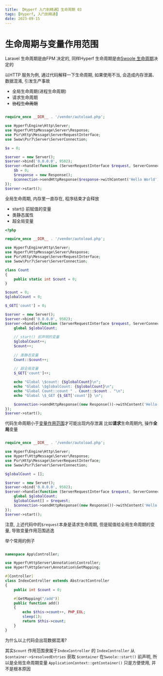 ```yaml
---
title: 【Hyperf 入门到精通】生命周期 03
tags: [Hyperf, 入门到精通]
date: 2023-09-15
---
```

# 生命周期与变量作用范围
Laravel 生命周期是由FPM 决定的, 同样Hyperf 生命周期是由[Swoole 生命周期](https://wiki.swoole.com/wiki/page/354.html)决定的

以HTTP 服务为例, 通过代码解释一下生命周期, 如果使用不当, 会造成内存泄漏、数据混淆, 引发生产事故

- 全局生命周期(进程生命周期)
- 请求生命周期
- ~~协程生命周期~~

```php

require_once __DIR__ . '/vendor/autoload.php';

use Hyperf\Engine\Http\Server;
use Hyperf\HttpMessage\Server\Response;
use Psr\Http\Message\ServerRequestInterface;
use Swow\Psr7\Server\ServerConnection;

$a = 0;

$server = new Server();
$server->bind('0.0.0.0', 9502);
$server->handle(function (ServerRequestInterface $request, ServerConnection $connection) {
    $b = 0;
    $response = new Response();
    $connection->sendHttpResponse($response->withContent('Hello World'))->close();
});
$server->start();

```

全局生命周期, 内存里一直存在, 程序结束才会释放

- start() 前赋值的变量
- 类静态属性
- 超全局变量

```php
<?php

require_once __DIR__ . '/vendor/autoload.php';

use Hyperf\Engine\Http\Server;
use Hyperf\HttpMessage\Server\Response;
use Psr\Http\Message\ServerRequestInterface;
use Swow\Psr7\Server\ServerConnection;

class Count
{
    public static int $count = 0;
}

$count = 0;
$globalCount = 0;

$_GET['count'] = 0;

$server = new Server();
$server->bind('0.0.0.0', 9502);
$server->handle(function (ServerRequestInterface $request, ServerConnection $connection) use (&$count) {
    global $globalCount;
  
    // start() 前声明的变量
    $globalCount++;
    $count++;
  
    // 类静态变量
    Count::$count++;
  
    // 超全局变量
    $_GET['count']++;

    echo "Global \$count: {$globalCount}\n";
    echo "Global \$globalCount: {$globalCount}\n";
    echo "Global Count::count " . Count::$count . "\n";
    echo "Global \$_GET {$_GET['count']} \n";

    $connection->sendHttpResponse((new Response())->withContent('Hello World'))->close();
});
$server->start();

```

代码生命周期小于[变量作用范围](https://www.php.net/manual/zh/language.variables.scope.php)才可能出现内存泄漏
比如**请求**生命周期内, 操作**全局**变量
```php

require_once __DIR__ . '/vendor/autoload.php';

use Hyperf\Engine\Http\Server;
use Hyperf\HttpMessage\Server\Response;
use Psr\Http\Message\ServerRequestInterface;
use Swow\Psr7\Server\ServerConnection;

$globalCount = [];

$server = new Server();
$server->bind('0.0.0.0', 9502);
$server->handle(function (ServerRequestInterface $request, ServerConnection $connection) {
    global $globalCount;
    $globalCount[] = $request;
    $connection->sendHttpResponse((new Response())->withContent('Hello World'))->close();
});
$server->start();

```
注意, 上述代码中的`$request`本身是请求生命周期, 但是赋值给全局生命周期的变量, 导致变量作用范围逃逸

举个常用的例子
```php

namespace App\Controller;

use Hyperf\HttpServer\Annotation\Controller;
use Hyperf\HttpServer\Annotation\GetMapping;

#[Controller]
class IndexController extends AbstractController
{
    public int $count = 0;

    #[GetMapping("/add")]
    public function add()
    {
        echo $this->count++, PHP_EOL;
        sleep(1);
        return $this->count;
    }
}

```
为什么以上代码会出现数据混淆?

其实`$count` 作用范围隶属于`IndexController` 的
`IndexController` 从`$container->$resolvedEntries` 获取
`$container` 在`Swoole::start()` 前声明, 所以是全局生命周期变量
`ApplicationContext::getContainer()` 只是方便使用, 并不是根本原因
